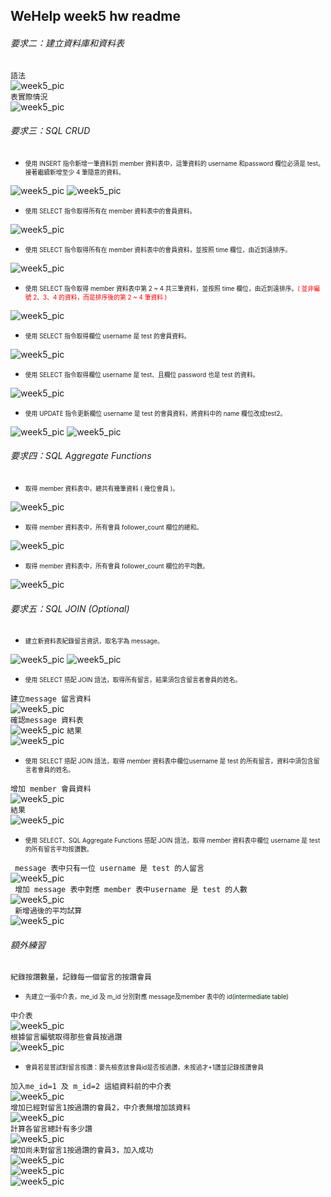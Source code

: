 ## WeHelp week5 hw readme
###### 要求二：建立資料庫和資料表
```語法```</br>
![week5_pic](week5_pic/q2_001.PNG)</br>
```表實際情況```</br>
![week5_pic](week5_pic/q2_002.PNG)
###### 要求三：SQL CRUD
+ <div style="font-size:0.7em">使⽤ INSERT 指令新增⼀筆資料到 member 資料表中，這筆資料的 username 和password 欄位必須是 test。接著繼續新增⾄少 4 筆隨意的資料。</div>
![week5_pic](week5_pic/q3_003_1.PNG)
![week5_pic](week5_pic/q3_003_2.PNG)


+ <div style="font-size:0.7em">使⽤ SELECT 指令取得所有在 member 資料表中的會員資料。</div>
![week5_pic](week5_pic/q3_003.PNG)

+ <div style="font-size:0.7em">使⽤ SELECT 指令取得所有在 member 資料表中的會員資料，並按照 time 欄位，由近到遠排序。</div>
![week5_pic](week5_pic/q3_004.PNG)

+ <div style="font-size:0.7em">使⽤ SELECT 指令取得 member 資料表中第 2 ~ 4 共三筆資料，並按照 time 欄位，由近到遠排序。<span style="color:red;">( 並非編號 2、3、4 的資料，⽽是排序後的第 2 ~ 4 筆資料 )</span></div>
![week5_pic](week5_pic/q3_005.PNG)

+ <div style="font-size:0.7em">使⽤ SELECT 指令取得欄位 username 是 test 的會員資料。</div>
![week5_pic](week5_pic/q3_006.PNG)

+ <div style="font-size:0.7em">使⽤ SELECT 指令取得欄位 username 是 test、且欄位 password 也是 test 的資料。</div>
![week5_pic](week5_pic/q3_007.PNG)

+ <div style="font-size:0.7em">使⽤ UPDATE 指令更新欄位 username 是 test 的會員資料，將資料中的 name 欄位改成test2。</div>
![week5_pic](week5_pic/q3_008.PNG)
![week5_pic](week5_pic/q3_009.PNG)

###### 要求四：SQL Aggregate Functions
+ <div style="font-size:0.7em">取得 member 資料表中，總共有幾筆資料 ( 幾位會員 )。</div>
![week5_pic](week5_pic/q3_010.PNG)

+ <div style="font-size:0.7em">取得 member 資料表中，所有會員 follower_count 欄位的總和。</div>
![week5_pic](week5_pic/q3_011.PNG)

+ <div style="font-size:0.7em">取得 member 資料表中，所有會員 follower_count 欄位的平均數。</div>
![week5_pic](week5_pic/q3_012.PNG)

###### 要求五：SQL JOIN (Optional)

+ <div style="font-size:0.7em">建立新資料表紀錄留⾔資訊，取名字為 message。</div>
![week5_pic](week5_pic/q3_013.PNG)
![week5_pic](week5_pic/q3_014.PNG)

+ <div style="font-size:0.7em">使⽤ SELECT 搭配 JOIN 語法，取得所有留⾔，結果須包含留⾔者會員的姓名。</div>
```建立message 留言資料```</br>
![week5_pic](week5_pic/q3_015.PNG)</br>
```確認message 資料表```</br>
![week5_pic](week5_pic/q3_016.PNG)
```結果```</br>
![week5_pic](week5_pic/q3_017.PNG)

+ <div style="font-size:0.7em">使⽤ SELECT 搭配 JOIN 語法，取得 member 資料表中欄位username 是 test 的所有留⾔，資料中須包含留⾔者會員的姓名。</div>
```增加 member 會員資料```</br>
![week5_pic](week5_pic/q3_018.PNG)</br>
```結果```</br>
![week5_pic](week5_pic/q3_019.PNG)

+ <div style="font-size:0.7em">使⽤ SELECT、SQL Aggregate Functions 搭配 JOIN 語法，取得 member 資料表中欄位 username 是 test 的所有留⾔平均按讚數。</div>
``` message 表中只有一位 username 是 test 的人留言```</br>
![week5_pic](week5_pic/q3_020.PNG)</br>
``` 增加 message 表中對應 member 表中username 是 test 的人數```</br>
![week5_pic](week5_pic/q3_021.PNG)</br>
``` 新增過後的平均試算```</br>
![week5_pic](week5_pic/q3_022.PNG)</br>

###### 額外練習
```紀錄按讚數量，記錄每一個留言的按讚會員```
+ <div style="font-size:0.7em">先建立一張中介表，me_id 及 m_id 分別對應 message及member 表中的 id<span style="background-color:#ebfaeb">(intermediate table)</span></div>
```中介表```</br>
![week5_pic](week5_pic/extra_001.PNG)</br>
```根據留言編號取得那些會員按過讚```</br>
![week5_pic](week5_pic/extra_003.PNG)</br>
+ <div style="font-size:0.7em">會員若是嘗試對留言按讚：要先檢查該會員id是否按過讚，未按過才+1讚並記錄按讚會員</div>
```加入me_id=1 及 m_id=2 這組資料前的中介表```</br>
![week5_pic](week5_pic/extra_004.PNG)</br>
```增加已經對留言1按過讚的會員2，中介表無增加該資料```</br>
![week5_pic](week5_pic/extra_005.PNG)</br>
```計算各留言總計有多少讚```</br>
![week5_pic](week5_pic/extra_007.PNG)</br>
```增加尚未對留言1按過讚的會員3，加入成功```</br>
![week5_pic](week5_pic/extra_008.PNG)</br>
![week5_pic](week5_pic/extra_009.PNG)</br>
![week5_pic](week5_pic/extra_010.PNG)</br>
